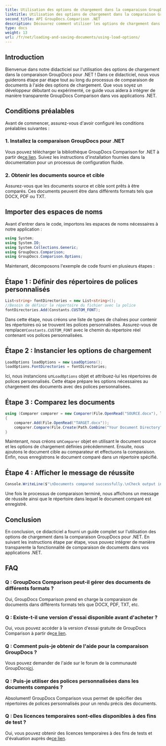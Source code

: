 ```yaml
---
title: Utilisation des options de chargement dans la comparaison GroupDocs pour .NET
linktitle: Utilisation des options de chargement dans la comparaison GroupDocs pour .NET
second_title: API GroupDocs.Comparison .NET
description: Découvrez comment utiliser les options de chargement dans GroupDocs Comparison for .NET pour comparer de manière transparente des documents avec des polices personnalisées.
type: docs
weight: 13
url: /fr/net/loading-and-saving-documents/using-load-options/
---
```

## Introduction
Bienvenue dans notre didacticiel sur l'utilisation des options de chargement dans la comparaison GroupDocs pour .NET ! Dans ce didacticiel, nous vous guiderons étape par étape tout au long du processus de comparaison de documents à l'aide des options de chargement. Que vous soyez un développeur débutant ou expérimenté, ce guide vous aidera à intégrer de manière transparente GroupDocs Comparison dans vos applications .NET.
## Conditions préalables
Avant de commencer, assurez-vous d'avoir configuré les conditions préalables suivantes :
### 1. Installez la comparaison GroupDocs pour .NET
 Vous pouvez télécharger la bibliothèque GroupDocs Comparison for .NET à partir de[ce lien](https://releases.groupdocs.com/comparison/net/). Suivez les instructions d'installation fournies dans la documentation pour un processus de configuration fluide.
### 2. Obtenir les documents source et cible
Assurez-vous que les documents source et cible sont prêts à être comparés. Ces documents peuvent être dans différents formats tels que DOCX, PDF ou TXT.
## Importer des espaces de noms
Avant d'entrer dans le code, importons les espaces de noms nécessaires à notre application :
```csharp
using System;
using System.IO;
using System.Collections.Generic;
using GroupDocs.Comparison;
using GroupDocs.Comparison.Options;
```
Maintenant, décomposons l'exemple de code fourni en plusieurs étapes :
## Étape 1 : Définir des répertoires de polices personnalisés
```csharp
List<string> fontDirectories = new List<string>();
//Besoin de définir le répertoire du fichier avec la police
fontDirectories.Add(Constants.CUSTOM_FONT);
```
 Dans cette étape, nous créons une liste de types de chaînes pour contenir les répertoires où se trouvent les polices personnalisées. Assurez-vous de remplacer`Constants.CUSTOM_FONT` avec le chemin du répertoire réel contenant vos polices personnalisées.
## Étape 2 : Instancier les options de chargement
```csharp
LoadOptions loadOptions = new LoadOptions();
loadOptions.FontDirectories = fontDirectories;
```
 Ici, nous instancions un`LoadOptions` objet et attribuez-lui les répertoires de polices personnalisés. Cette étape prépare les options nécessaires au chargement des documents avec des polices personnalisées.
## Étape 3 : Comparez les documents
```csharp
using (Comparer comparer = new Comparer(File.OpenRead("SOURCE.docx"), loadOptions))
{
    comparer.Add(File.OpenRead("TARGET.docx"));
    comparer.Compare(File.Create(Path.Combine("Your Document Directory", "RESULT.docx")));
}
```
 Maintenant, nous créons un`Comparer` objet en utilisant le document source et les options de chargement définies précédemment. Ensuite, nous ajoutons le document cible au comparateur et effectuons la comparaison. Enfin, nous enregistrons le document comparé dans un répertoire spécifié.
## Étape 4 : Afficher le message de réussite
```csharp
Console.WriteLine($"\nDocuments compared successfully.\nCheck output in {Directory.GetCurrentDirectory()}.");
```
Une fois le processus de comparaison terminé, nous affichons un message de réussite ainsi que le répertoire dans lequel le document comparé est enregistré.
## Conclusion
En conclusion, ce didacticiel a fourni un guide complet sur l'utilisation des options de chargement dans la comparaison GroupDocs pour .NET. En suivant les instructions étape par étape, vous pouvez intégrer de manière transparente la fonctionnalité de comparaison de documents dans vos applications .NET.
## FAQ
### Q : GroupDocs Comparison peut-il gérer des documents de différents formats ?
Oui, GroupDocs Comparison prend en charge la comparaison de documents dans différents formats tels que DOCX, PDF, TXT, etc.
### Q : Existe-t-il une version d'essai disponible avant d'acheter ?
 Oui, vous pouvez accéder à la version d'essai gratuite de GroupDocs Comparison à partir de[ce lien](https://releases.groupdocs.com/).
### Q : Comment puis-je obtenir de l'aide pour la comparaison GroupDocs ?
 Vous pouvez demander de l'aide sur le forum de la communauté GroupDocs[ici](https://forum.groupdocs.com/c/comparison/12).
### Q : Puis-je utiliser des polices personnalisées dans les documents comparés ?
Absolument! GroupDocs Comparison vous permet de spécifier des répertoires de polices personnalisés pour un rendu précis des documents.
### Q : Des licences temporaires sont-elles disponibles à des fins de test ?
Oui, vous pouvez obtenir des licences temporaires à des fins de tests et d'évaluation auprès de[ce lien](https://purchase.groupdocs.com/temporary-license/).
